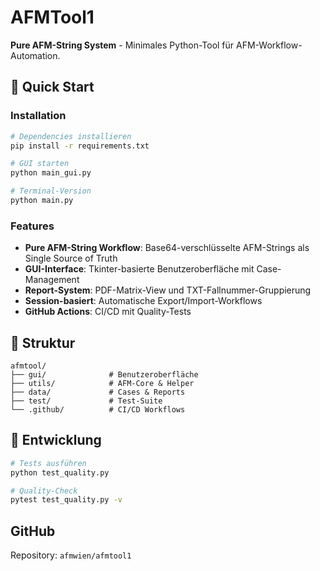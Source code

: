 # AFMTool1

**Pure AFM-String System** - Minimales Python-Tool für AFM-Workflow-Automation.

## 🚀 Quick Start

### Installation
```bash
# Dependencies installieren
pip install -r requirements.txt

# GUI starten
python main_gui.py

# Terminal-Version
python main.py
```

### Features
- **Pure AFM-String Workflow**: Base64-verschlüsselte AFM-Strings als Single Source of Truth
- **GUI-Interface**: Tkinter-basierte Benutzeroberfläche mit Case-Management
- **Report-System**: PDF-Matrix-View und TXT-Fallnummer-Gruppierung
- **Session-basiert**: Automatische Export/Import-Workflows
- **GitHub Actions**: CI/CD mit Quality-Tests

## 📁 Struktur
```
afmtool/
├── gui/              # Benutzeroberfläche
├── utils/            # AFM-Core & Helper
├── data/             # Cases & Reports
├── test/             # Test-Suite
└── .github/          # CI/CD Workflows
```

## 🔧 Entwicklung
```bash
# Tests ausführen
python test_quality.py

# Quality-Check
pytest test_quality.py -v
```

## GitHub
Repository: `afmwien/afmtool1`
